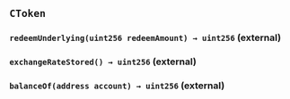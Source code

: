 ## `CToken`






### `redeemUnderlying(uint256 redeemAmount) → uint256` (external)





### `exchangeRateStored() → uint256` (external)





### `balanceOf(address account) → uint256` (external)








